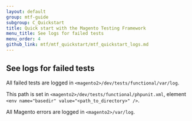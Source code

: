 ```yaml
---
layout: default
group: mtf-guide
subgroup: C_Quickstart
title: Quick start with the Magento Testing Framework
menu_title: See logs for failed tests
menu_order: 4
github_link: mtf/mtf_quickstart/mtf_quickstart_logs.md
---
```


<h2 id="mtf_quickstart_logs">See logs for failed tests</h2>

All failed tests are logged in `<magento2>/dev/tests/functional/var/log`.

<div class="bs-callout bs-callout-tip">
  <p>This path is set in <code>&lt;magento2&gt;/dev/tests/functional/phpunit.xml</code>, element <code>&lt;env name="basedir" value="&lt;path_to_directory&gt;" /&gt;</code>.</p>
</div>

All Magento errors are logged in `<magento2>/var/log`.
